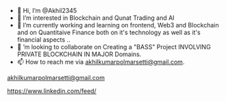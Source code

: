 - 👋 Hi, I’m @Akhil2345
- 👀 I’m interested in Blockchain and Qunat Trading and AI 
- 🌱 I’m currently working and learning on frontend, Web3 and Blockchain and on Quantitaive Finance
both on  it's technology as well as it's financial aspects ..
- 💞️ ’m looking to collaborate on Creating a "BASS" Project INVOLVING PRIVATE BLOCKCHAIN 
IN MAJOR Domains.
- 📫 How to reach me via akhilkumarpolmarsetti@gmail.com.

<!Do reach me if you are also trying to implement something in the Blockchain industry.---
Akhil2345/Akhil2345 is a ✨ special ✨ repository because its `README.md` (this file) appears on your GitHub profile.
You can click the Preview link to take a look at your changes.
--->
akhilkumarpolmarsetti@gmail.com

https://www.linkedin.com/feed/
